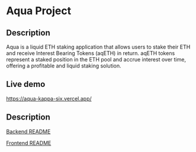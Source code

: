 # Aqua Project

## Description

Aqua is a liquid ETH staking application that allows users to stake their ETH and receive Interest Bearing Tokens (aqETH) in return. aqETH tokens represent a staked position in the ETH pool and accrue interest over time, offering a profitable and liquid staking solution.

## Live demo
https://aqua-kappa-six.vercel.app/

## Description

[Backend README](./backend/README.md)

[Frontend README](./frontend/README.md)